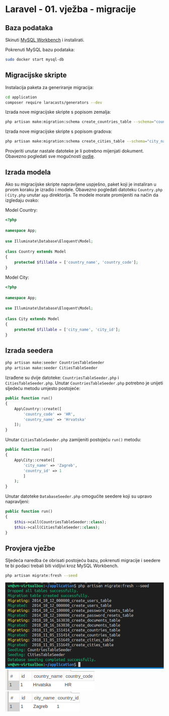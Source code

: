 # Laravel - 01. vježba - migracije

## Baza podataka

Skinuti [MySQL Workbench](https://dev.mysql.com/get/Downloads/MySQLGUITools/mysql-workbench-community_8.0.13-1ubuntu18.10_amd64.deb) i instalirati.

Pokrenuti MySQL bazu podataka:
```bash
sudo docker start mysql-db
```

## Migracijske skripte

Instalacija paketa za generiranje migracija:
```bash
cd application
composer require laracasts/generators --dev
```
Izrada nove migracijske skripte s popisom zemalja:
```bash
php artisan make:migration:schema create_countries_table --schema="country_code:string:unique, country_name:string"
```

Izrada nove migracijske skripte s popisom gradova:
```bash
php artisan make:migration:schema create_cities_table --schema="city_name:string, country_id:unsignedInteger:foreign"
```

Provjeriti unutar nastale datoteke je li potrebno mijenjati dokument. Obavezno pogledati sve mogućnosti [ovdje](https://laravel.com/docs/5.7/migrations#columns).

## Izrada modela

Ako su migracijske skripte napravljene uspješno, paket koji je instaliran u prvom koraku je izradio i modele. Obavezno pogledati datoteku `Country.php` i `City.php` unutar `app` direktorija. Te modele morate promijeniti na način da izgledaju ovako:

Model Country:

```php
<?php

namespace App;

use Illuminate\Database\Eloquent\Model;

class Country extends Model
{
    protected $fillable = ['country_name', 'country_code'];
}
```

Model City:

```php
<?php

namespace App;

use Illuminate\Database\Eloquent\Model;

class City extends Model
{
    protected $fillable = ['city_name', 'city_id'];
}
```

## Izrada seedera
```bash
php artisan make:seeder CountriesTableSeeder
php artisan make:seeder CitiesTableSeeder
```

Izrađene su dvije datoteke: `CountriesTableSeeder.php` i `CitiesTableSeeder.php`. Unutar `CountriesTableSeeder.php` potrebno je unijeti sljedeću metodu umjesto postojeće:

```php
public function run()
{
    App\Country::create([
        'country_code' => 'HR',
        'country_name' => 'Hrvatska'
    ]);
}
```
Unutar `CitiesTableSeeder.php` zamijeniti postojeću `run()` metodu:

```php
public function run()
{
    App\City::create([
        'city_name' => 'Zagreb',
        'country_id' => 1
        ]
    );
}
```

Unutar datoteke `DatabaseSeeder.php` omogućite seedere koji su upravo napravljeni:

```php
public function run()
{
    $this->call(CountriesTableSeeder::class);
    $this->call(CitiesTableSeeder::class);
}
```

## Provjera vježbe
Sljedeća naredba će obrisati postojeću bazu, pokrenuti migracije i seedere te bi podaci trebali biti vidljivi kroz MySQL Workbench.

```bash
php artisan migrate:fresh --seed
```
![migrate-success](./img/migrate-fresh.png)
![countries-success](./img/countries-success.png)
![cities-success](./img/cities-success.png)
